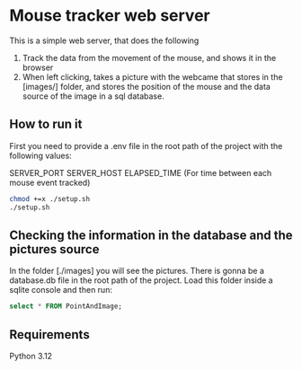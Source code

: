 # Mouse tracker web server

This is a simple web server, that does the following 

1. Track the data from the movement of the mouse, and shows it in the browser
2. When left clicking, takes a picture with the webcame that stores in the [images/] folder, and
stores the position of the mouse and the data source of the image in a sql database.

## How to run it
First you need to provide a .env file in the root path of the project with the following values:

SERVER_PORT
SERVER_HOST
ELAPSED_TIME (For time between each mouse event tracked)

```bash
chmod +=x ./setup.sh
./setup.sh
```

## Checking the information in the database and the pictures source
In the folder [./images] you will see the pictures.
There is gonna be a database.db file in the root path of the project.
Load this folder inside a sqlite console and then run:

```sql
select * FROM PointAndImage;
```


## Requirements

Python 3.12

